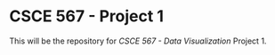 # CSCE 567 - Project 1

This will be the repository for <i>CSCE 567 - Data Visualization</i> Project 1.
